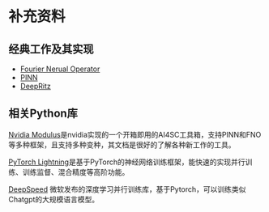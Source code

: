 # 补充资料

## 经典工作及其实现

- [Fourier Nerual Operator](https://github.com/neuraloperator/neuraloperator)
- [PINN](https://github.com/maziarraissi/PINNs)
- [DeepRitz](https://github.com/junbinhuang/DeepRitz)

## 相关Python库

[Nvidia Modulus](https://github.com/NVIDIA/modulus)是nvidia实现的一个开箱即用的AI4SC工具箱，支持PINN和FNO等多种框架，且支持多种变种，其文档是很好的了解各种新工作的工具。

[PyTorch Lightning](https://lightning.ai/docs/pytorch/stable/)是基于PyTorch的神经网络训练框架，能快速的实现并行训练、训练监督、混合精度等高阶功能。

[DeepSpeed](https://github.com/microsoft/DeepSpeed) 微软发布的深度学习并行训练库，基于Pytorch，可以训练类似Chatgpt的大规模语言模型。